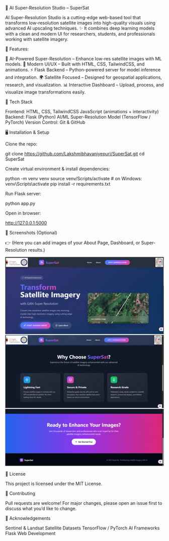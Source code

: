 🌌 AI Super-Resolution Studio – SuperSat

  AI Super-Resolution Studio is a cutting-edge web-based tool that transforms low-resolution satellite images into high-quality visuals using advanced AI upscaling techniques.
✨ It combines deep learning models with a clean and modern UI for researchers, students, and professionals working with satellite imagery.

🚀 Features:

🔬 AI-Powered Super-Resolution – Enhance low-res satellite images with ML models.
🎨 Modern UI/UX – Built with HTML, CSS, TailwindCSS, and animations.
⚡ Flask Backend – Python-powered server for model inference and integration.
🌍 Satellite Focused – Designed for geospatial applications, research, and visualization.
📊 Interactive Dashboard – Upload, process, and visualize image transformations easily.

📂 Tech Stack

Frontend:
        HTML, CSS, TailwindCSS
        JavaScript (animations + interactivity)
Backend:
        Flask (Python)
        AI/ML Super-Resolution Model (TensorFlow / PyTorch)
Version Control: 
        Git & GitHub

🖥️ Installation & Setup

Clone the repo:

git clone https://github.com/Lakshmibhavaniyepuri/SuperSat.git
cd SuperSat


Create virtual environment & install dependencies:

python -m venv venv
source venv/Scripts/activate   # on Windows: venv\Scripts\activate
pip install -r requirements.txt


Run Flask server:

python app.py


Open in browser:

http://127.0.0.1:5000

📸 Screenshots (Optional)

👉 (Here you can add images of your About Page, Dashboard, or Super-Resolution results.)

![SuperSat About Page](https://github.com/Lakshmibhavaniyepuri/SuperSat/blob/main/SuperSat.png)
![SuperSat Dashboard](2.png)
![SuperSat Dashboard](3.png)

📜 License

This project is licensed under the MIT License.

🤝 Contributing

Pull requests are welcome! For major changes, please open an issue first to discuss what you’d like to change.

🌟 Acknowledgements

Sentinel & Landsat Satellite Datasets
TensorFlow / PyTorch AI Frameworks
Flask Web Development
